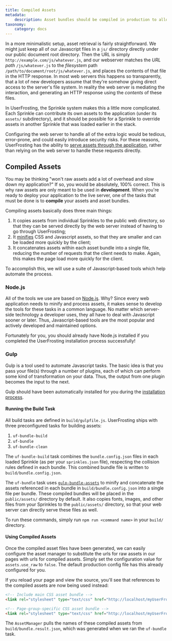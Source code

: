 ```yaml
---
title: Compiled Assets
metadata:
    description: Asset bundles should be compiled in production to allow for faster and more efficient transfer to the client.
taxonomy:
    category: docs
---
```


In a more minimalistic setup, asset retrieval is fairly straightforward.  We might just keep all of our Javascript files in a `js/` directory directly under our public document root directory.  Then the URL is simply `http://example.com/js/whatever.js`, and our webserver matches the _URL path_ `/js/whatever.js` to the _filesystem_ path `/path/to/document/root/js/whatever.js`, and places the contents of that file in the HTTP response.  In most web servers this happens so transparently, that a lot of new developers assume that they're somehow giving direct access to the server's file system.  In reality the web server is mediating the interaction, and generating an HTTP response using the _contents_ of these files.

In UserFrosting, the Sprinkle system makes this a little more complicated.  Each Sprinkle can contribute its own assets to the application (under its `assets/` subdirectory), and it should be possible for a Sprinkle to override assets in another Sprinkle that was loaded earlier in the stack.

Configuring the web server to handle all of the extra logic would be tedious, error-prone, and could easily introduce security risks.  For these reasons, UserFrosting has the ability to [serve assets through the application](/building-pages/assets/basic-usage#public-asset-urls), rather than relying on the web server to handle these requests directly.

## Compiled Assets

You may be thinking "won't raw assets add a lot of overhead and slow down my application?"  If so, you would be absolutely, 100% correct.  This is why raw assets are only meant to be used in **development**.  When you're ready to deploy your application to the live server, one of the tasks that must be done is to **compile** your assets and asset bundles.

Compiling assets basically does three main things:

1. It copies assets from individual Sprinkles to the public web directory, so that they can be served directly by the web server instead of having to go through UserFrosting;
2. It [minifies](https://en.wikipedia.org/wiki/Minification_(programming)) CSS and Javascript assets, so that they are smaller and can be loaded more quickly by the client;
3. It concatenates assets within each asset bundle into a single file, reducing the number of requests that the client needs to make.  Again, this makes the page load more quickly for the client.

To accomplish this, we will use a suite of Javascript-based tools which help automate the process.

### Node.js

All of the tools we use are based on [Node.js](https://nodejs.org/en/).  Why?  Since every web application needs to minify and process assets, it makes sense to develop the tools for these tasks in a common language.  No matter which server-side technology a developer uses, they all have to deal with Javascript sooner or later.  Thus, Javascript-based tools are the most popular and actively developed and maintained options.

Fortunately for you, you should already have Node.js installed if you completed the UserFrosting installation process successfully!

### Gulp

Gulp is a tool used to automate Javascript tasks.  The basic idea is that you pass your file(s) through a number of plugins, each of which can perform some kind of transformation on your data.  Thus, the output from one plugin becomes the input to the next.

Gulp should have been automatically installed for you during the [installation process](/basics/installation#npm-dependencies).

#### Running the Build Task

All build tasks are defined in `build/gulpfile.js`.  UserFrosting ships with three preconfigured tasks for building assets:
    
1. `uf-bundle-build`
2. `uf-bundle`
4. `uf-bundle-clean`

The `uf-bundle-build` task combines the `bundle.config.json` files in each loaded Sprinkle (as per your `sprinkles.json` file), respecting the collision rules defined in each bundle.  This combined bundle file is written to `build/bundle.config.json`.

The `uf-bundle` task uses [`gulp-bundle-assets`](https://github.com/dowjones/gulp-bundle-assets) to minify and concatenate the assets referenced in each bundle in `build/bundle.config.json` into a single file per bundle.  These compiled bundles will be placed in the `public/assets/` directory by default.  It also copies fonts, images, and other files from your Sprinkles to the `public/assets/` directory, so that your web server can directly serve these files as well. 

To run these commands, simply run `npm run <command name>` in your `build/` directory.
  
#### Using Compiled Assets

Once the compiled asset files have been generated, we can easily configure the asset manager to substitute the urls for raw assets in our pages with urls for compiled assets.  Simply set the configuration value for `assets.use_raw` to `false`.  The default production config file has this already configured for you.

If you reload your page and view the source, you'll see that references to the compiled assets are now being used instead:

```html
<!-- Include main CSS asset bundle -->
<link rel="stylesheet" type="text/css" href="http://localhost/myUserFrostingProject/public/assets/css/main-2c1912c984.css" >

<!-- Page-group-specific CSS asset bundle -->
<link rel="stylesheet" type="text/css" href="http://localhost/myUserFrostingProject/public/assets/css/guest-5a16771b5a.css" >
```

The `AssetManager` pulls the names of these compiled assets from `build/bundle.result.json`, which was generated when we ran the `uf-bundle` task.
